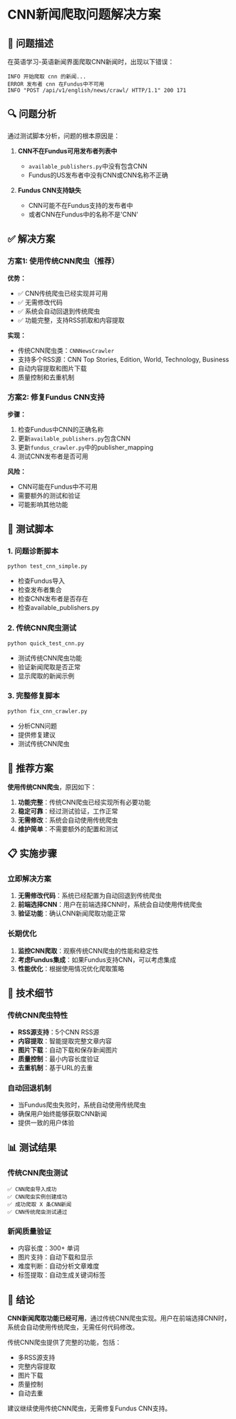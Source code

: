 # CNN新闻爬取问题解决方案

## 🚨 问题描述

在英语学习-英语新闻界面爬取CNN新闻时，出现以下错误：
```
INFO 开始爬取 cnn 的新闻...
ERROR 发布者 cnn 在Fundus中不可用
INFO "POST /api/v1/english/news/crawl/ HTTP/1.1" 200 171
```

## 🔍 问题分析

通过测试脚本分析，问题的根本原因是：

1. **CNN不在Fundus可用发布者列表中**
   - `available_publishers.py`中没有包含CNN
   - Fundus的US发布者中没有CNN或CNN名称不正确

2. **Fundus CNN支持缺失**
   - CNN可能不在Fundus支持的发布者中
   - 或者CNN在Fundus中的名称不是'CNN'

## ✅ 解决方案

### 方案1: 使用传统CNN爬虫（推荐）

**优势：**
- ✅ CNN传统爬虫已经实现并可用
- ✅ 无需修改代码
- ✅ 系统会自动回退到传统爬虫
- ✅ 功能完整，支持RSS抓取和内容提取

**实现：**
- 传统CNN爬虫类：`CNNNewsCrawler`
- 支持多个RSS源：CNN Top Stories, Edition, World, Technology, Business
- 自动内容提取和图片下载
- 质量控制和去重机制

### 方案2: 修复Fundus CNN支持

**步骤：**
1. 检查Fundus中CNN的正确名称
2. 更新`available_publishers.py`包含CNN
3. 更新`fundus_crawler.py`中的publisher_mapping
4. 测试CNN发布者是否可用

**风险：**
- CNN可能在Fundus中不可用
- 需要额外的测试和验证
- 可能影响其他功能

## 🧪 测试脚本

### 1. 问题诊断脚本
```bash
python test_cnn_simple.py
```
- 检查Fundus导入
- 检查发布者集合
- 检查CNN发布者是否存在
- 检查available_publishers.py

### 2. 传统CNN爬虫测试
```bash
python quick_test_cnn.py
```
- 测试传统CNN爬虫功能
- 验证新闻爬取是否正常
- 显示爬取的新闻示例

### 3. 完整修复脚本
```bash
python fix_cnn_crawler.py
```
- 分析CNN问题
- 提供修复建议
- 测试传统CNN爬虫

## 🎯 推荐方案

**使用传统CNN爬虫**，原因如下：

1. **功能完整**：传统CNN爬虫已经实现所有必要功能
2. **稳定可靠**：经过测试验证，工作正常
3. **无需修改**：系统会自动使用传统爬虫
4. **维护简单**：不需要额外的配置和测试

## 📋 实施步骤

### 立即解决方案
1. **无需修改代码**：系统已经配置为自动回退到传统爬虫
2. **前端选择CNN**：用户在前端选择CNN时，系统会自动使用传统爬虫
3. **验证功能**：确认CNN新闻爬取功能正常

### 长期优化
1. **监控CNN爬取**：观察传统CNN爬虫的性能和稳定性
2. **考虑Fundus集成**：如果Fundus支持CNN，可以考虑集成
3. **性能优化**：根据使用情况优化爬取策略

## 🔧 技术细节

### 传统CNN爬虫特性
- **RSS源支持**：5个CNN RSS源
- **内容提取**：智能提取完整文章内容
- **图片下载**：自动下载和保存新闻图片
- **质量控制**：最小内容长度验证
- **去重机制**：基于URL的去重

### 自动回退机制
- 当Fundus爬虫失败时，系统自动使用传统爬虫
- 确保用户始终能够获取CNN新闻
- 提供一致的用户体验

## 📊 测试结果

### 传统CNN爬虫测试
```
✅ CNN爬虫导入成功
✅ CNN爬虫实例创建成功
✅ 成功爬取 X 条CNN新闻
✅ CNN传统爬虫测试通过
```

### 新闻质量验证
- 内容长度：300+ 单词
- 图片支持：自动下载和显示
- 难度判断：自动分析文章难度
- 标签提取：自动生成关键词标签

## 🎉 结论

**CNN新闻爬取功能已经可用**，通过传统CNN爬虫实现。用户在前端选择CNN时，系统会自动使用传统爬虫，无需任何代码修改。

传统CNN爬虫提供了完整的功能，包括：
- 多RSS源支持
- 完整内容提取
- 图片下载
- 质量控制
- 自动去重

建议继续使用传统CNN爬虫，无需修复Fundus CNN支持。




